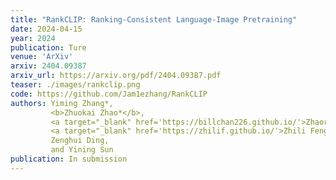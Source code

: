 ```yaml
---
title: "RankCLIP: Ranking-Consistent Language-Image Pretraining"
date: 2024-04-15
year: 2024
publication: Ture
venue: 'ArXiv'
arxiv: 2404.09387
arxiv_url: https://arxiv.org/pdf/2404.09387.pdf
teaser: ./images/rankclip.png
code: https://github.com/Jam1ezhang/RankCLIP
authors: Yiming Zhang*,
         <b>Zhuokai Zhao*</b>,
         <a target="_blank" href='https://billchan226.github.io/'>Zhaorun Chen</a>,
         <a target="_blank" href='https://zhilif.github.io/'>Zhili Feng</a>,
         Zenghui Ding,
         and Yining Sun
publication: In submission
---
```

